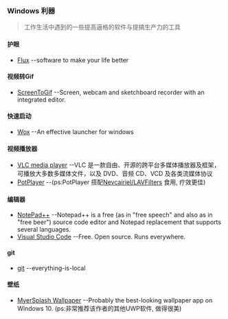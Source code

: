 ### Windows 利器
>工作生活中遇到的一些提高逼格的软件与提搞生产力的工具

#### 护眼
* [Flux](https://justgetflux.com/) --software to make your life better

#### 视频转Gif
* [ScreenToGif](http://www.screentogif.com/) --Screen, webcam and sketchboard recorder with an integrated editor.

#### 快速启动
* [Wox](http://www.getwox.com/) --An effective launcher for windows

#### 视频播放器
* [VLC media player](http://www.videolan.org/vlc/) --VLC 是一款自由、开源的跨平台多媒体播放器及框架，可播放大多数多媒体文件，以及 DVD、音频 CD、VCD 及各类流媒体协议
* [PotPlayer](http://potplayer.daum.net/) --(ps:PotPlayer 搭配[Nevcairiel/LAVFilters](https://github.com/Nevcairiel/LAVFilters) 食用, 疗效更佳)

#### 编辑器
* [NotePad++](https://notepad-plus-plus.org/) --Notepad++ is a free (as in "free speech" and also as in "free beer") source code editor and Notepad replacement that supports several languages.
* [Visual Studio Code](https://code.visualstudio.com/) --Free. Open source. Runs everywhere.

#### git
* [git](https://git-scm.com/) --everything-is-local

#### 壁纸
* [MyerSplash Wallpaper](http://www.microsoft.com/en-us/store/p/myersplash/9nblggh4vcsn) --Probably the best-looking wallpaper app on Windows 10. (ps:非常推荐该作者的其他UWP软件, 做得很美)


